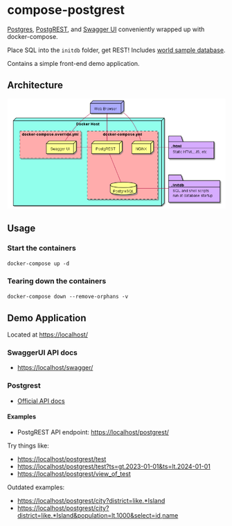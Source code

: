 # compose-postgrest

[Postgres](https://www.postgresql.org/), [PostgREST](https://github.com/begriffs/postgrest), and [Swagger UI](https://github.com/swagger-api/swagger-ui) conveniently wrapped up with docker-compose.

Place SQL into the `initdb` folder, get REST!
Includes [world sample database](https://www.postgresql.org/ftp/projects/pgFoundry/dbsamples/world/).

Contains a simple front-end  demo application.

## Architecture

![Deployment Diagram](diagrams/deployment-diagram.png)

## Usage

### Start the containers

`docker-compose up -d`

### Tearing down the containers

`docker-compose down --remove-orphans -v`

## Demo Application

Located at <https://localhost/>

### SwaggerUI API docs

- <https://localhost/swagger/>

### Postgrest

- [Official API docs](https://docs.postgrest.org/en/v12/references/api.html)

#### Examples

- PostgREST API endpoint: <https://localhost/postgrest/>

Try things like:

- <https://localhost/postgrest/test>
- <https://localhost/postgrest/test?ts=gt.2023-01-01&ts=lt.2024-01-01>
- <https://localhost/postgrest/view_of_test>

Outdated examples:

- <https://localhost/postgrest/city?district=like.*Island>
- <https://localhost/postgrest/city?district=like.*Island&population=lt.1000&select=id,name>
